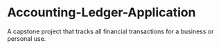 # Accounting-Ledger-Application
A capstone project that tracks all financial transactions for a business or personal use.
